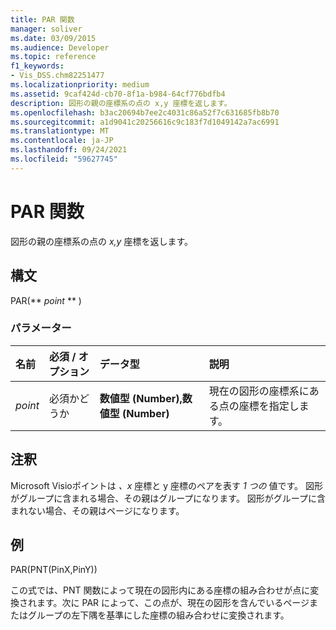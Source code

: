 ```yaml
---
title: PAR 関数
manager: soliver
ms.date: 03/09/2015
ms.audience: Developer
ms.topic: reference
f1_keywords:
- Vis_DSS.chm82251477
ms.localizationpriority: medium
ms.assetid: 9caf424d-cb70-8f1a-b984-64cf776bdfb4
description: 図形の親の座標系の点の x,y 座標を返します。
ms.openlocfilehash: b3ac20694b7ee2c4031c86a52f7c631685fb8b70
ms.sourcegitcommit: a1d9041c20256616c9c183f7d1049142a7ac6991
ms.translationtype: MT
ms.contentlocale: ja-JP
ms.lasthandoff: 09/24/2021
ms.locfileid: "59627745"
---
```

# <a name="par-function"></a>PAR 関数

図形の親の座標系の点の  _x,y_ 座標を返します。 
  
## <a name="syntax"></a>構文

PAR(** *point* ** ) 
  
### <a name="parameters"></a>パラメーター

|**名前**|**必須 / オプション**|**データ型**|**説明**|
|:-----|:-----|:-----|:-----|
| _point_ <br/> |必須かどうか  <br/> |**数値型 (Number),数値型 (Number)** <br/> |現在の図形の座標系にある点の座標を指定します。  <br/> |
   
## <a name="remarks"></a>注釈

Microsoft Visioポイントは *、x* 座標と y 座標のペアを表す *1 つの* 値です。 図形がグループに含まれる場合、その親はグループになります。 図形がグループに含まれない場合、その親はページになります。 
  
## <a name="example"></a>例

PAR(PNT(PinX,PinY)) 
  
この式では、PNT 関数によって現在の図形内にある座標の組み合わせが点に変換されます。次に PAR によって、この点が、現在の図形を含んでいるページまたはグループの左下隅を基準にした座標の組み合わせに変換されます。 
  

